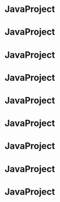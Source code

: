# JavaProject
# JavaProject
# JavaProject
# JavaProject
# JavaProject
# JavaProject
# JavaProject
# JavaProject
# JavaProject

